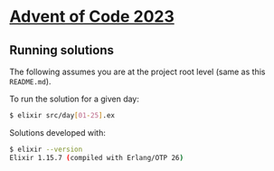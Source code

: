 # [Advent of Code 2023](https://adventofcode.com/2023)

## Running solutions

The following assumes you are at the project root level (same as this `README.md`).

To run the solution for a given day:

```bash
$ elixir src/day[01-25].ex
```

Solutions developed with:

```bash
$ elixir --version
Elixir 1.15.7 (compiled with Erlang/OTP 26)
```
